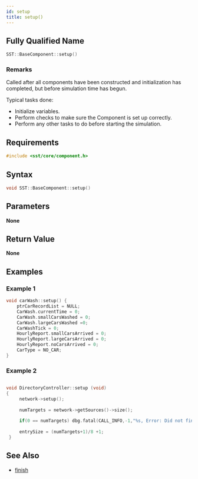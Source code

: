 ```yaml
---
id: setup
title: setup()
---
```

## Fully Qualified Name
```cpp
SST::BaseComponent::setup()
```

### Remarks
Called after all components have been constructed and initialization has completed, but before simulation time has begun.

Typical tasks done:
- Initialize variables.
- Perform checks to make sure the Component is set up correctly.
- Perform any other tasks to do before starting the simulation.

## Requirements

```cpp
#include <sst/core/component.h>
```

## Syntax

```cpp
void SST::BaseComponent::setup()
```

## Parameters

**None**

## Return Value

**None**

## Examples

### Example 1
```cpp
void carWash::setup() {
	ptrCarRecordList = NULL;
	CarWash.currentTime = 0;
	CarWash.smallCarsWashed = 0;
	CarWash.largeCarsWashed =0;
	CarWashTick = 0;
	HourlyReport.smallCarsArrived = 0;
	HourlyReport.largeCarsArrived = 0;
	HourlyReport.noCarsArrived = 0;
	CarType = NO_CAR;
}
```

### Example 2
```cpp

void DirectoryController::setup (void)
{
     network->setup();
     
     numTargets = network->getSources()->size();
     
     if(0 == numTargets) dbg.fatal(CALL_INFO,-1,"%s, Error: Did not find any caches during init\n",getName().c_str());
 
     entrySize = (numTargets+1)/8 +1;
 }
```

## See Also

- [finish](cpp/component/finish.md)